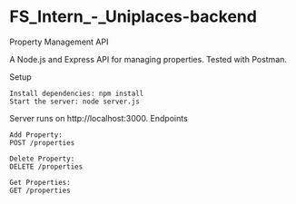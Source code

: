 # FS_Intern_-_Uniplaces-backend

Property Management API

A Node.js and Express API for managing properties. 
Tested with Postman.

Setup

    Install dependencies: npm install
    Start the server: node server.js

Server runs on http://localhost:3000.
Endpoints

    Add Property:
    POST /properties

    Delete Property:
    DELETE /properties

    Get Properties:
    GET /properties
